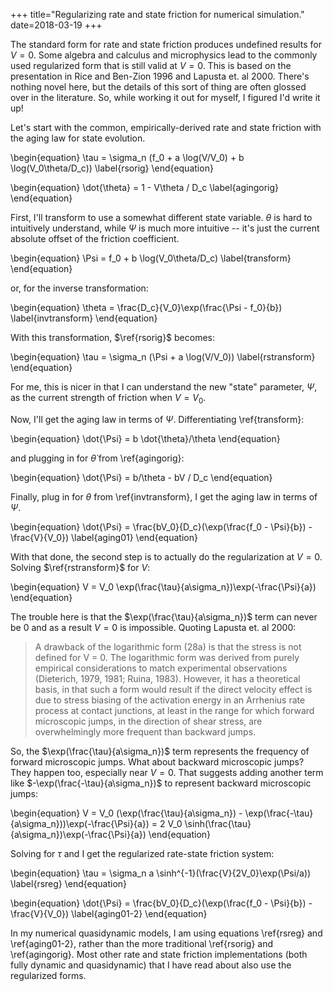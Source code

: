 +++
title="Regularizing rate and state friction for numerical simulation."
date=2018-03-19
+++

The standard form for rate and state friction produces undefined results for $V = 0$. Some algebra and calculus and microphysics lead to the commonly used regularized form that is still valid at $V=0$. This is based on the presentation in Rice and Ben-Zion 1996 and Lapusta et. al 2000. There's nothing novel here, but the details of this sort of thing are often glossed over in the literature. So, while working it out for myself, I figured I'd write it up!

Let's start with the common, empirically-derived rate and state friction with the aging law for state evolution.

\begin{equation}
\tau = \sigma_n (f_0 + a \log(V/V_0) + b \log(V_0\theta/D_c))
\label{rsorig}
\end{equation}

\begin{equation}
\dot{\theta} = 1 - V\theta / D_c
\label{agingorig}
\end{equation}

First, I'll transform to use a somewhat different state variable. $\theta$ is hard to intuitively understand, while $\Psi$ is much more intuitive -- it's just the current absolute offset of the friction coefficient.  

\begin{equation}
\Psi = f_0 + b \log(V_0\theta/D_c)
\label{transform}
\end{equation}

or, for the inverse transformation:

\begin{equation}
\theta = \frac{D_c}{V_0}\exp(\frac{\Psi - f_0}{b})
\label{invtransform}
\end{equation}

With this transformation, $\ref{rsorig}$ becomes:

\begin{equation}
\tau = \sigma_n (\Psi + a \log(V/V_0))
\label{rstransform}
\end{equation}

For me, this is nicer in that I can understand the new "state" parameter, $\Psi$, as the current strength of friction when $V = V_0$.

Now, I'll get the aging law in terms of $\Psi$.  Differentiating \ref{transform}:

\begin{equation}
\dot{\Psi} = b \dot{\theta}/\theta
\end{equation}

and plugging in for $\dot{\theta}$ from \ref{agingorig}:

\begin{equation}
\dot{\Psi} = b/\theta - bV / D_c
\end{equation}

Finally, plug in for $\theta$ from \ref{invtransform}, I get the aging law in terms of $\Psi$.

\begin{equation}
\dot{\Psi} = \frac{bV_0}{D_c}(\exp(\frac{f_0 - \Psi}{b}) - \frac{V}{V_0})
\label{aging01}
\end{equation}

With that done, the second step is to actually do the regularization at $V=0$. Solving $\ref{rstransform}$ for $V$:

\begin{equation}
V = V_0 \exp(\frac{\tau}{a\sigma_n})\exp(-\frac{\Psi}{a})
\end{equation}

The trouble here is that the $\exp(\frac{\tau}{a\sigma_n})$ term can never be 0 and as a result $V=0$ is impossible. Quoting Lapusta et. al 2000:

>A drawback of the logarithmic form (28a) is that the stress is not defined for V = 0. The logarithmic form was derived from purely empirical considerations to match experimental observations (Dieterich, 1979, 1981; Ruina, 1983). However, it has a theoretical basis, in that such a form would result if the direct velocity effect is due to stress biasing of the activation energy in an Arrhenius rate process at contact junctions, at least in the range for which forward microscopic jumps, in the direction of shear stress, are overwhelmingly more frequent than backward jumps.

So, the $\exp(\frac{\tau}{a\sigma_n})$ term represents the frequency of forward microscopic jumps. What about backward microscopic jumps? They happen too, especially near $V=0$. That suggests adding another term like $-\exp(\frac{-\tau}{a\sigma_n})$ to represent backward microscopic jumps:

\begin{equation}
V = V_0 (\exp(\frac{\tau}{a\sigma_n}) - \exp(\frac{-\tau}{a\sigma_n}))\exp(-\frac{\Psi}{a}) = 2 V_0 \sinh(\frac{\tau}{a\sigma_n})\exp(-\frac{\Psi}{a})
\end{equation}

Solving for $\tau$ and I get the regularized rate-state friction system:

\begin{equation}
\tau = \sigma_n a \sinh^{-1}(\frac{V}{2V_0}\exp(\Psi/a))
\label{rsreg}
\end{equation}

\begin{equation}
\dot{\Psi} = \frac{bV_0}{D_c}(\exp(\frac{f_0 - \Psi}{b}) - \frac{V}{V_0})
\label{aging01-2}
\end{equation}

In my numerical quasidynamic models, I am using equations \ref{rsreg} and \ref{aging01-2}, rather than the more traditional \ref{rsorig} and \ref{agingorig}. Most other rate and state friction implementations (both fully dynamic and quasidynamic) that I have read about also use the regularized forms.

